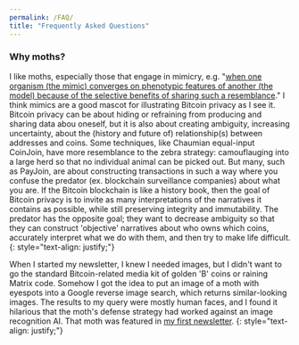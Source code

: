 ```yaml
---
permalink: /FAQ/
title: "Frequently Asked Questions"
---
```


### Why moths?

I like moths, especially those that engage in mimicry, e.g. "[when one organism (the mimic) converges on phenotypic features of another (the model) because of the selective benefits of sharing such a resemblance](https://sci-hub.se/10.1086/673758)." I think mimics are a good mascot for illustrating Bitcoin privacy as I see it. Bitcoin privacy can be about hiding or refraining from producing and sharing data abou oneself, but it is also about creating ambiguity, increasing uncertainty, about the (history and future of) relationship(s) between addresses and coins. Some techniques, like Chaumian equal-input CoinJoin, have more resemblance to the zebra strategy: camouflauging into a large herd so that no individual animal can be picked out. But many, such as PayJoin, are about constructing transactions in such a way where you confuse the predator (ex. blockchain surveillance companies) about what you are. If the Bitcoin blockchain is like a history book, then the goal of Bitcoin privacy is to invite as many interpretations of the narratives it contains as possible, while still preserving integrity and immutability. The predator has the opposite goal; they want to decrease ambiguity so that they can construct 'objective' narratives about who owns which coins, accurately interpret what we do with them, and then try to make life difficult.
{: style="text-align: justify;"}

When I started my newsletter, I knew I needed images, but I didn't want to go the standard Bitcoin-related media kit of golden 'B' coins or raining Matrix code. Somehow I got the idea to put an image of a moth with eyespots into a Google reverse image search, which returns similar-looking images. The results to my query were mostly human faces, and I found it hilarious that the moth's defense strategy had worked against an image recognition AI. That moth was featured in [my first newsletter](https://enegnei.github.io/This-Month-In-Bitcoin-Privacy/June_2020/).
{: style="text-align: justify;"}
